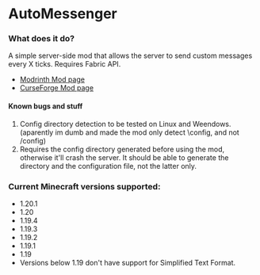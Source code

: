 # AutoMessenger  
### What does it do?  
A simple server-side mod that allows the server to send custom messages every X ticks. Requires Fabric API.
- [Modrinth Mod page](https://modrinth.com/mod/automessenger)
- [CurseForge Mod page](https://www.curseforge.com/minecraft/mc-mods/automessenger-fabric)



#### Known bugs and stuff
1. Config directory detection to be tested on Linux and Weendows. (aparently im dumb and made the mod only detect \config, and not /config)
3. Requires the config directory generated before using the mod, otherwise it'll crash the server. It should be able to generate the directory and the configuration file, not the latter only.

### Current Minecraft versions supported:
- 1.20.1
- 1.20
- 1.19.4
- 1.19.3
- 1.19.2
- 1.19.1
- 1.19
- Versions below 1.19 don't have support for Simplified Text Format.
